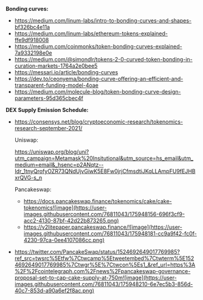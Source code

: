 **Bonding curves:**
* https://medium.com/linum-labs/intro-to-bonding-curves-and-shapes-bf326bc4e11a
* https://medium.com/linum-labs/ethereum-tokens-explained-ffe9df918008
* https://medium.com/coinmonks/token-bonding-curves-explained-7a9332198e0e
* https://medium.com/@simondlr/tokens-2-0-curved-token-bonding-in-curation-markets-1764a2e0bee5
* https://messari.io/article/bonding-curves
* https://dev.to/ceonyema/bonding-curve-offering-an-efficient-and-transparent-funding-model-4oae
* https://medium.com/molecule-blog/token-bonding-curve-design-parameters-95d365cbec4f

**DEX Supply Emission Schedule:**
* https://consensys.net/blog/cryptoeconomic-research/tokenomics-research-september-2021/

  Uniswap:
  
  https://uniswap.org/blog/uni?utm_campaign=Metamask%20Insitutional&utm_source=hs_email&utm_medium=email&_hsenc=p2ANqtz--Idr_1tnyQrofyOZR73QNdUjvGiwK5E8Fw0jrjCfmsdtiJKqLLAmpFU9fEJHBxrQVG-s_n
  
  Pancakeswap:
  -	https://docs.pancakeswap.finance/tokenomics/cake/cake-tokenomics![image](https://user-images.githubusercontent.com/76811043/175948156-696f3cf9-acc2-4130-87bf-42d22b873265.png)
  -	https://v2litepaper.pancakeswap.finance/![image](https://user-images.githubusercontent.com/76811043/175948181-cc9a9f42-fc0f-4230-97ca-0ee4107086cc.png)
 - https://twitter.com/PancakeSwap/status/1524692649017769985?ref_src=twsrc%5Etfw%7Ctwcamp%5Etweetembed%7Ctwterm%5E1524692649017769985%7Ctwgr%5E%7Ctwcon%5Es1_&ref_url=https%3A%2F%2Fcointelegraph.com%2Fnews%2Fpancakeswap-governance-proposal-set-to-cap-cake-supply-at-750m![image](https://user-images.githubusercontent.com/76811043/175948210-6e7ec5b3-856d-40c7-853d-a90a6ef2f8ac.png)


